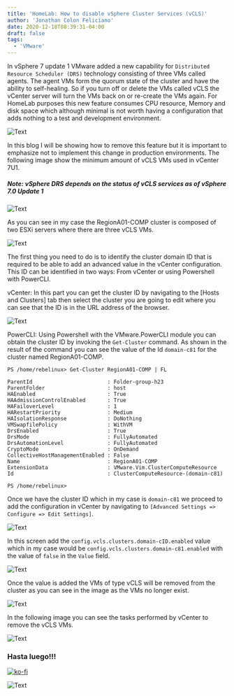 ```yaml
---
title: 'HomeLab: How to disable vSphere Cluster Services (vCLS)'
author: 'Jonathan Colon Feliciano'
date: 2020-12-18T08:39:31-04:00
draft: false
tags:
  - 'VMware'
---
```


In vSphere 7 update 1 VMware added a new capability for `Distributed Resource Scheduler (DRS)` technology consisting of three VMs called agents. The agent VMs form the quorum state of the cluster and have the ability to self-healing. So if you turn off or delete the VMs called vCLS the vCenter server will turn the VMs back on or re-create the VMs again. For HomeLab purposes this new feature consumes CPU resource, Memory and disk space which although minimal is not worth having a configuration that adds nothing to a test and development environment.

![Text](/img/25079036c801ac924d3ff7d4cb3b9438.webp#center)

In this blog I will be showing how to remove this feature but it is important to emphasize not to implement this change in production environments. The following image show the minimum amount of vCLS VMs used in vCenter 7U1.

##### Note: vSphere DRS depends on the status of vCLS services as of vSphere 7.0 Update 1

![Text](/img/2021-05-30_12-21.webp#center)

As you can see in my case the RegionA01-COMP cluster is composed of two ESXi servers where there are three vCLS VMs.

![Text](/img/2021-05-29_22-52-1024x649.webp#center)

The first thing you need to do is to identify the cluster domain ID that is required to be able to add an advanced value in the vCenter configuration. This ID can be identified in two ways: From vCenter or using Powershell with PowerCLI.

vCenter: In this part you can get the cluster ID by navigating to the [Hosts and Clusters] tab then select the cluster you are going to edit where you can see that the ID is in the URL address of the browser.

![Text](/img/2021-05-30_00-11-1024x309.webp#center)

PowerCLI: Using Powershell with the VMware.PowerCLI module you can obtain the cluster ID by invoking the `Get-Cluster` command. As shown in the result of the command you can see the value of the Id `domain-c81` for the cluster named RegionA01-COMP.

```text
PS /home/rebelinux> Get-Cluster RegionA01-COMP | FL

ParentId                        : Folder-group-h23
ParentFolder                    : host
HAEnabled                       : True
HAAdmissionControlEnabled       : True
HAFailoverLevel                 : 1
HARestartPriority               : Medium
HAIsolationResponse             : DoNothing
VMSwapfilePolicy                : WithVM
DrsEnabled                      : True
DrsMode                         : FullyAutomated
DrsAutomationLevel              : FullyAutomated
CryptoMode                      : OnDemand
CollectiveHostManagementEnabled : False
Name                            : RegionA01-COMP
ExtensionData                   : VMware.Vim.ClusterComputeResource
Id                              : ClusterComputeResource-(domain-c81)

PS /home/rebelinux>
```

Once we have the cluster ID which in my case is `domain-c81` we proceed to add the configuration in vCenter by navigating to `[Advanced Settings => Configure => Edit Settings]`.

![Text](/img/2021-05-29_21-47-1024x599.webp#center)

In this screen add the `config.vcls.clusters.domain-cID.enabled` value which in my case would be `config.vcls.clusters.domain-c81.enabled` with the value of `false` in the `Value` field.

![Text](/img/2021-05-29_22-53-1024x871.webp#center)

Once the value is added the VMs of type vCLS will be removed from the cluster as you can see in the image as the VMs no longer exist.

![Text](/img/2021-05-29_23-12-1024x648.webp#center)

In the following image you can see the tasks performed by vCenter to remove the vCLS VMs.

![Text](/img/2021-05-29_23-14-1024x426.webp#center)

### Hasta luego!!!

[![ko-fi](https://ko-fi.com/img/githubbutton_sm.svg)](https://ko-fi.com/F1F8DEV80)

![Text](/img/hasta-luego-5937ba.webp#center)
